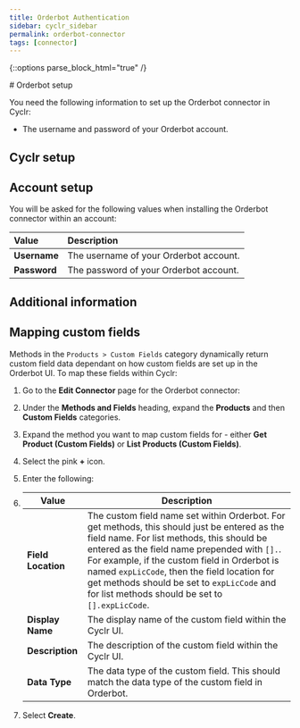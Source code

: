 ```yaml
---
title: Orderbot Authentication
sidebar: cyclr_sidebar
permalink: orderbot-connector
tags: [connector]
---
```

{::options parse_block_html="true" /}
<section class="card py-5 my-5">
# Orderbot setup

You need the following information to set up the Orderbot connector in Cyclr:

- The username and password of your Orderbot account.

# Cyclr setup

## Account setup

You will be asked for the following values when installing the Orderbot connector within an account:

| Value        | Description                            |
| :----------- | :------------------------------------- |
| **Username** | The username of your Orderbot account. |
| **Password** | The password of your Orderbot account. |

# Additional information

## Mapping custom fields

Methods in the `Products > Custom Fields` category dynamically return custom field data dependant on how custom fields are set up in the Orderbot UI. To map these fields within Cyclr:

1. Go to the **Edit Connector** page for the  Orderbot connector:
2. Under the **Methods and Fields** heading, expand the **Products** and then **Custom Fields** categories.
3. Expand the method you want to map custom fields for - either **Get Product (Custom Fields)** or **List Products (Custom Fields)**.
4. Select the pink **+** icon.
5. Enter the following:
6. 
    | Value              | Description                                                  |
    | ------------------ | ------------------------------------------------------------ |
    | **Field Location** | The custom field name set within Orderbot. For get methods, this should just be entered as the field name. For list methods, this should be entered as the field name prepended with `[].`. For example, if the custom field in Orderbot is named `expLicCode`, then the field location for get methods should be set to `expLicCode` and for list methods should be set to `[].expLicCode`. |
    | **Display Name**   | The display name of the custom field within the Cyclr UI.    |
    | **Description**    | The description of the custom field within the Cyclr UI.     |
    | **Data Type**      | The data type of the custom field. This should match the data type of the custom field in Orderbot. |
    
6. Select **Create**.

</section>
